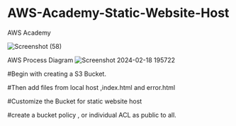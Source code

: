 # AWS-Academy-Static-Website-Host
AWS Academy

![Screenshot (58)](https://github.com/anulengure5/AWS-Academy-Static-Website-Host/assets/114414659/6eced8d4-f107-4c4e-a8d9-07079a5598f0)



AWS Process Diagram
![Screenshot 2024-02-18 195722](https://github.com/anulengure5/AWS-Academy-Static-Website-Host/assets/114414659/65ffb2f1-6a02-40e0-acba-58dc8f0cfe22)

#Begin with creating a S3 Bucket.

#Then add files from local host ,index.html and error.html

#Customize the Bucket for static website host

#create a bucket policy , or individual ACL as public to all.

